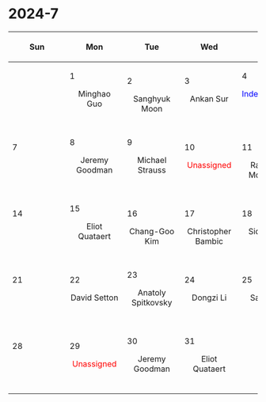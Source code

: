 # 2024-7

|<div style='max-width:100px;width:100px'><p>Sun</p></div>|<div style='max-width:100px;width:100px'><p>Mon</p></div>|<div style='max-width:100px;width:100px'><p>Tue</p></div>|<div style='max-width:100px;width:100px'><p>Wed</p></div>|<div style='max-width:100px;width:100px'><p>Thu</p></div>|<div style='max-width:100px;width:100px'><p>Fri</p></div>|<div style='max-width:100px;width:100px'><p>Sat</p></div>|
|:-:|:-:|:-:|:-:|:-:|:-:|:-:|
|<p><br/><br/></p> |<p align='left'>1</p><p>Minghao Guo<br/><br/></p>|<p align='left'>2</p><p>Sanghyuk<br/> Moon</p>|<p align='left'>3</p><p>Ankan Sur<br/><br/></p>|<p align='left'>4</p><p><span style='color:blue'>Independence Day</span><br/><br/></p>|<p align='left'>5</p><p>Charlotte<br/> Ward</p>|<p align='left'>6</p><p><br/><br/></p>|
|<p align='left'>7</p><p><br/><br/></p>|<p align='left'>8</p><p>Jeremy Goodman<br/><br/></p>|<p align='left'>9</p><p>Michael Strauss<br/><br/></p>|<p align='left'>10</p><p><span style='color:red'>Unassigned</span><br/><br/></p>|<p align='left'>11</p><p>Rajsekhar<br/> Mohapatra</p>|<p align='left'>12</p><p>Dongzi Li<br/><br/></p>|<p align='left'>13</p><p><br/><br/></p>|
|<p align='left'>14</p><p><br/><br/></p>|<p align='left'>15</p><p>Eliot Quataert<br/><br/></p>|<p align='left'>16</p><p>Chang-Goo<br/> Kim</p>|<p align='left'>17</p><p>Christopher<br/> Bambic</p>|<p align='left'>18</p><p>Siddhartha<br/> Gupta</p>|<p align='left'>19</p><p>Christian<br/> Jespersen</p>|<p align='left'>20</p><p><br/><br/></p>|
|<p align='left'>21</p><p><br/><br/></p>|<p align='left'>22</p><p>David Setton<br/><br/></p>|<p align='left'>23</p><p>Anatoly Spitkovsky<br/><br/></p>|<p align='left'>24</p><p>Dongzi Li<br/><br/></p>|<p align='left'>25</p><p>Sanghyuk<br/> Moon</p>|<p align='left'>26</p><p>Ankan Sur<br/><br/></p>|<p align='left'>27</p><p><br/><br/></p>|
|<p align='left'>28</p><p><br/><br/></p>|<p align='left'>29</p><p><span style='color:red'>Unassigned</span><br/><br/></p>|<p align='left'>30</p><p>Jeremy Goodman<br/><br/></p>|<p align='left'>31</p><p>Eliot Quataert<br/><br/></p>|<p><br/><br/></p> |<p><br/><br/></p> |<p><br/><br/></p> |
